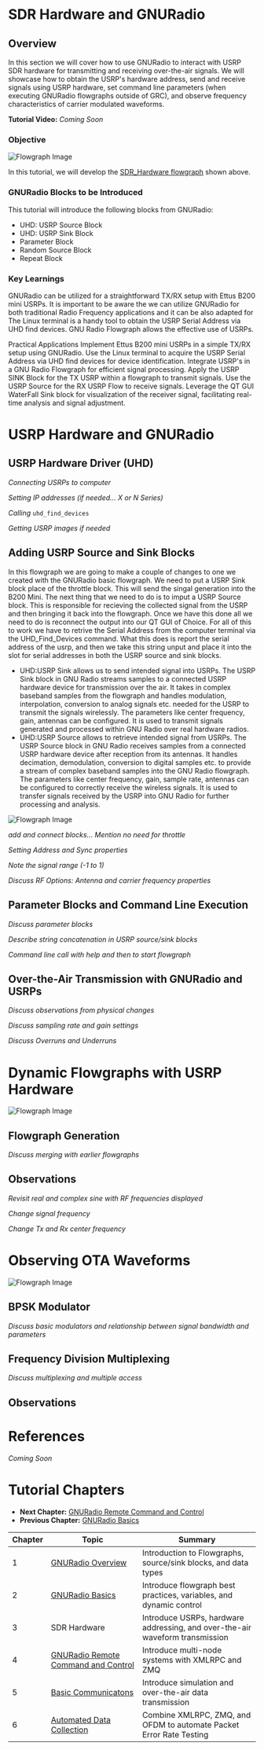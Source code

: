 # SDR Hardware and GNURadio

## Overview
In this section we will cover how to use GNURadio to interact with USRP SDR hardware for transmitting and receiving over-the-air signals. We will showcase how to obtain the USRP's hardware address, send and receive signals using USRP hardware, set command line parameters (when executing GNURadio flowgraphs outside of GRC), and observe frequency characteristics of carrier modulated waveforms. 

**Tutorial Video:** _Coming Soon_

### Objective

![Flowgraph Image](https://github.com/UCaNLabUMB/SDR_Tutorials/blob/main/Documentation/Images/03_Hardware/GRHardware_03.png)

In this tutorial, we will develop the [SDR_Hardware flowgraph](https://github.com/UCaNLabUMB/SDR_Tutorials/tree/main/Flowgraphs/03_Hardware) shown above. 


### GNURadio Blocks to be Introduced
This tutorial will introduce the following blocks from GNURadio:
* UHD: USRP Source Block
* UHD: USRP Sink Block
* Parameter Block
* Random Source Block
* Repeat Block





### Key Learnings

GNURadio can be utilized for a straightforward TX/RX setup with Ettus B200 mini USRPs.
It is important to be aware the we can utilize GNURadio for both traditional Radio Frequency applications and it can be also adapted for 
The Linux terminal is a handy tool to obtain the USRP Serial Address via UHD find devices.
GNU Radio Flowgraph allows the effective use of USRPs.

Practical Applications
Implement Ettus B200 mini USRPs in a simple TX/RX setup using GNURadio.
Use the Linux terminal to acquire the USRP Serial Address via UHD find devices for device identification.
Integrate USRP's in a GNU Radio Flowgraph for efficient signal processing.
Apply the USRP SINK Block for the TX USRP within a flowgraph to transmit signals.
Use the USRP Source for the RX USRP Flow to receive signals.
Leverage the QT GUI WaterFall Sink block for visualization of the receiver signal, facilitating real-time analysis and signal adjustment.









# USRP Hardware and GNURadio

## USRP Hardware Driver (UHD)
_Connecting USRPs to computer_

_Setting IP addresses (if needed... X or N Series)_

_Calling_ `uhd_find_devices`

_Getting USRP images if needed_

## Adding USRP Source and Sink Blocks
In this flowgraph we are going to make a couple of changes to one we created with the GNURadio basic flowgraph. We need to put a USRP Sink block place of the throttle block. This will send the singal generation into the B200 Mini. The next thing that we need to do is to imput a USRP Source block. This is responsible for recieving the collected signal from the USRP and then bringing it back into the flowgraph. Once we have this done all we need to do is reconnect the output into our QT GUI of Choice. For all of this to work we have to retrive the Serial Address from the computer terminal via the UHD_Find_Devices command. What this does is report the serial address of the usrp, and then we take this string unput and place it into the slot for serial addresses in both the USRP source and sink blocks. 

* UHD:USRP Sink allows us to send intended signal into USRPs.​ The USRP Sink block in GNU Radio streams samples to a connected USRP hardware device for transmission over the air. It takes in complex baseband samples from the flowgraph and handles modulation, interpolation, conversion to analog signals etc. needed for the USRP to transmit the signals wirelessly. The parameters like center frequency, gain, antennas can be configured. It is used to transmit signals generated and processed within GNU Radio over real hardware radios.
* UHD:USRP Source allows to retrieve intended signal from USRPs. The USRP Source block in GNU Radio receives samples from a connected USRP hardware device after reception from its antennas. It handles decimation, demodulation, conversion to digital samples etc. to provide a stream of complex baseband samples into the GNU Radio flowgraph. The parameters like center frequency, gain, sample rate, antennas can be configured to correctly receive the wireless signals. It is used to transfer signals received by the USRP into GNU Radio for further processing and analysis.

![Flowgraph Image](https://github.com/UCaNLabUMB/SDR_Tutorials/blob/main/Documentation/Images/03_Hardware/GRHardware_01.png)

_add and connect blocks... Mention no need for throttle_

_Setting Address and Sync properties_

_Note the signal range (-1 to 1)_

_Discuss RF Options: Antenna and carrier frequency properties_

## Parameter Blocks and Command Line Execution

_Discuss parameter blocks_

_Describe string concatenation in USRP source/sink blocks_

_Command line call with help and then to start flowgraph_

## Over-the-Air Transmission with GNURadio and USRPs

_Discuss observations from physical changes_

_Discuss sampling rate and gain settings_

_Discuss Overruns and Underruns_






# Dynamic Flowgraphs with USRP Hardware

![Flowgraph Image](https://github.com/UCaNLabUMB/SDR_Tutorials/blob/main/Documentation/Images/03_Hardware/GRHardware_02.png)

## Flowgraph Generation
_Discuss merging with earlier flowgraphs_


## Observations

_Revisit real and complex sine with RF frequencies displayed_

_Change signal frequency_

_Change Tx and Rx center frequency_






# Observing OTA Waveforms

![Flowgraph Image](https://github.com/UCaNLabUMB/SDR_Tutorials/blob/main/Documentation/Images/03_Hardware/GRHardware_03.png)

## BPSK Modulator

_Discuss basic modulators and relationship between signal bandwidth and parameters_

## Frequency Division Multiplexing

_Discuss multiplexing and multiple access_

## Observations




# References
_Coming Soon_

# Tutorial Chapters

* **Next Chapter:** [GNURadio Remote Command and Control](https://github.com/UCaNLabUMB/SDR_Tutorials/blob/main/Documentation/GNURadio_CaC.md) 
* **Previous Chapter:** [GNURadio Basics](https://github.com/UCaNLabUMB/SDR_Tutorials/blob/main/Documentation/GNURadio_Basics.md)

| Chapter | Topic | Summary 
| --- | --- | --- |
|  1  | [GNURadio Overview](https://github.com/UCaNLabUMB/SDR_Tutorials/blob/main/Documentation/GNURadio_Overview.md)                   | Introduction to Flowgraphs, source/sink blocks, and data types
|  2  | [GNURadio Basics](https://github.com/UCaNLabUMB/SDR_Tutorials/blob/main/Documentation/GNURadio_Basics.md)                       | Introduce flowgraph best practices, variables, and dynamic control
|  3  | SDR Hardware                                                                                                                    | Introduce USRPs, hardware addressing, and over-the-air waveform transmission
|  4  | [GNURadio Remote Command and Control](https://github.com/UCaNLabUMB/SDR_Tutorials/blob/main/Documentation/GNURadio_CaC.md)      | Introduce multi-node systems with XMLRPC and ZMQ
|  5  | [Basic Communicatons](https://github.com/UCaNLabUMB/SDR_Tutorials/blob/main/Documentation/GNURadio_Comms.md)                    | Introduce simulation and over-the-air data transmission
|  6  | [Automated Data Collection](https://github.com/UCaNLabUMB/SDR_Tutorials/blob/main/Documentation/GNURadio_Automation.md)         | Combine XMLRPC, ZMQ, and OFDM to automate Packet Error Rate Testing


